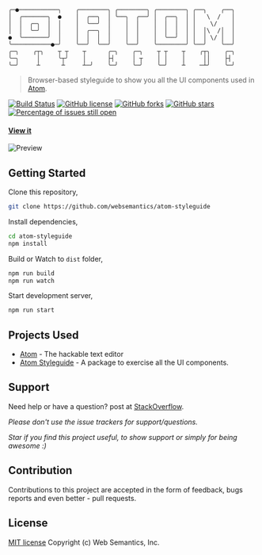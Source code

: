 ```
╭─●───────────╮    ╭────────╮ ╭────────╮ ╭────────╮ ╭──╮    ╭──╮
│  ╭───────╮  ●    │  ╭──╮  │ ╰──╮  ╭──╯ │  ╭──╮  │ │   \  /   │
│  │  ╭─╮  │  │    │  ╰──╯  │    │  │    │  │  │  │ │    \/    │
│  │  ╰─╯  │  │    │  ╭──╮  │    │  │    │  │  │  │ │  │\  /│  │
●  ╰───────╯  │    │  │  │  │    │  │    │  ╰──╯  │ │  │ \/ │  │
╰───────────●─╯    ╰──╯  ╰──╯    ╰──╯    ╰────────╯ ╰──╯    ╰──╯
╭─╮    ╭┬╮    ┬ ┬    ┬      ╭─╮    ╭─╮    ┬ ┬    ┬    ╭┬╮    ╭─╮
╰─╮     │     ╰┬╯    │      ├┤     │ ┬    │ │    │     ││    ├┤ 
╰─╯     ┴      ┴     ┴─╯    ╰─╯    ╰─╯    ╰─╯    ┴    ─┴╯    ╰─╯
```
> Browser-based styleguide to show you all the UI components used in [Atom](https://atom.io/).

[![Build Status](https://travis-ci.org/websemantics/atom-styleguide.svg?branch=master)](https://travis-ci.org/websemantics/atom-styleguide) [![GitHub license](https://img.shields.io/badge/license-MIT-blue.svg)](https://raw.githubusercontent.com/websemantics/atom-styleguide/master/LICENSE.md) [![GitHub forks](https://img.shields.io/github/forks/websemantics/atom-styleguide.svg)](https://github.com/websemantics/atom-styleguide/network) [![GitHub stars](https://img.shields.io/github/stars/websemantics/atom-styleguide.svg)](https://github.com/websemantics/atom-styleguide/stargazers)
[![Percentage of issues still open](http://isitmaintained.com/badge/open/websemantics/atom-styleguide.svg)](http://isitmaintained.com/project/websemantics/atom-styleguide "Percentage of issues still open")

#### [View it](http://websemantics.github.io/atom-styleguide/)

![Preview](https://cloud.githubusercontent.com/assets/378023/15767543/ccecf9bc-2983-11e6-9c5e-d228d39f52b0.png)

## Getting Started

Clone this repository,
``` bash
git clone https://github.com/websemantics/atom-styleguide
```

Install dependencies,
``` bash
cd atom-styleguide
npm install
```

Build or Watch to `dist` folder,
``` bash
npm run build 
npm run watch 
```

Start development server,
``` bash
npm run start 
```

## Projects Used

- [Atom](https://github.com/atom/atom) - The hackable text editor
- [Atom Styleguide](https://github.com/atom/styleguide) - A package to exercise all the UI components.

## Support

Need help or have a question? post at [StackOverflow](https://stackoverflow.com/questions/tagged/atom-styleguide+websemantics).

*Please don't use the issue trackers for support/questions.*

*Star if you find this project useful, to show support or simply for being awesome :)*

## Contribution

Contributions to this project are accepted in the form of feedback, bugs reports and even better - pull requests.

## License

[MIT license](http://opensource.org/licenses/mit-license.php) Copyright (c) Web Semantics, Inc.